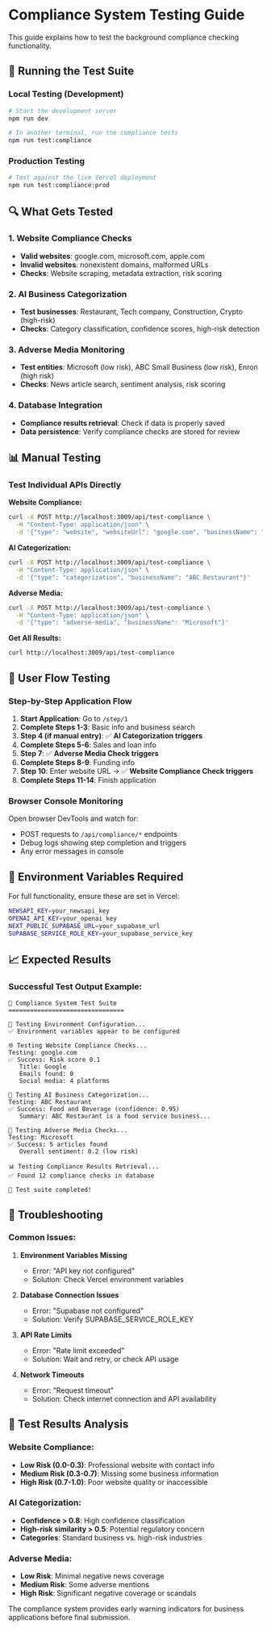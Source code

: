 # Compliance System Testing Guide

This guide explains how to test the background compliance checking functionality.

## 🧪 Running the Test Suite

### Local Testing (Development)
```bash
# Start the development server
npm run dev

# In another terminal, run the compliance tests
npm run test:compliance
```

### Production Testing
```bash
# Test against the live Vercel deployment
npm run test:compliance:prod
```

## 🔍 What Gets Tested

### 1. Website Compliance Checks
- **Valid websites**: google.com, microsoft.com, apple.com
- **Invalid websites**: nonexistent domains, malformed URLs
- **Checks**: Website scraping, metadata extraction, risk scoring

### 2. AI Business Categorization
- **Test businesses**: Restaurant, Tech company, Construction, Crypto (high-risk)
- **Checks**: Category classification, confidence scores, high-risk detection

### 3. Adverse Media Monitoring
- **Test entities**: Microsoft (low risk), ABC Small Business (low risk), Enron (high risk)
- **Checks**: News article search, sentiment analysis, risk scoring

### 4. Database Integration
- **Compliance results retrieval**: Check if data is properly saved
- **Data persistence**: Verify compliance checks are stored for review

## 📊 Manual Testing

### Test Individual APIs Directly

**Website Compliance:**
```bash
curl -X POST http://localhost:3009/api/test-compliance \
  -H "Content-Type: application/json" \
  -d '{"type": "website", "websiteUrl": "google.com", "businessName": "Google Inc"}'
```

**AI Categorization:**
```bash
curl -X POST http://localhost:3009/api/test-compliance \
  -H "Content-Type: application/json" \
  -d '{"type": "categorization", "businessName": "ABC Restaurant"}'
```

**Adverse Media:**
```bash
curl -X POST http://localhost:3009/api/test-compliance \
  -H "Content-Type: application/json" \
  -d '{"type": "adverse-media", "businessName": "Microsoft"}'
```

**Get All Results:**
```bash
curl http://localhost:3009/api/test-compliance
```

## 🎯 User Flow Testing

### Step-by-Step Application Flow

1. **Start Application**: Go to `/step/1`
2. **Complete Steps 1-3**: Basic info and business search
3. **Step 4 (if manual entry)**: ✅ **AI Categorization triggers**
4. **Complete Steps 5-6**: Sales and loan info
5. **Step 7**: ✅ **Adverse Media Check triggers**
6. **Complete Steps 8-9**: Funding info
7. **Step 10**: Enter website URL → ✅ **Website Compliance Check triggers**
8. **Complete Steps 11-14**: Finish application

### Browser Console Monitoring

Open browser DevTools and watch for:
- POST requests to `/api/compliance/*` endpoints
- Debug logs showing step completion and triggers
- Any error messages in console

## 🔧 Environment Variables Required

For full functionality, ensure these are set in Vercel:

```bash
NEWSAPI_KEY=your_newsapi_key
OPENAI_API_KEY=your_openai_key
NEXT_PUBLIC_SUPABASE_URL=your_supabase_url
SUPABASE_SERVICE_ROLE_KEY=your_supabase_service_key
```

## 📈 Expected Results

### Successful Test Output Example:
```
🧪 Compliance System Test Suite
================================

🔧 Testing Environment Configuration...
✅ Environment variables appear to be configured

🌐 Testing Website Compliance Checks...
Testing: google.com
✅ Success: Risk score 0.1
   Title: Google
   Emails found: 0
   Social media: 4 platforms

🤖 Testing AI Business Categorization...
Testing: ABC Restaurant
✅ Success: Food and Beverage (confidence: 0.95)
   Summary: ABC Restaurant is a food service business...

📰 Testing Adverse Media Checks...
Testing: Microsoft
✅ Success: 5 articles found
   Overall sentiment: 0.2 (low risk)

📊 Testing Compliance Results Retrieval...
✅ Found 12 compliance checks in database

🎉 Test suite completed!
```

## 🚨 Troubleshooting

### Common Issues:

1. **Environment Variables Missing**
   - Error: "API key not configured"
   - Solution: Check Vercel environment variables

2. **Database Connection Issues**
   - Error: "Supabase not configured"
   - Solution: Verify SUPABASE_SERVICE_ROLE_KEY

3. **API Rate Limits**
   - Error: "Rate limit exceeded"
   - Solution: Wait and retry, or check API usage

4. **Network Timeouts**
   - Error: "Request timeout"
   - Solution: Check internet connection and API availability

## 📝 Test Results Analysis

### Website Compliance:
- **Low Risk (0.0-0.3)**: Professional website with contact info
- **Medium Risk (0.3-0.7)**: Missing some business information
- **High Risk (0.7-1.0)**: Poor website quality or inaccessible

### AI Categorization:
- **Confidence > 0.8**: High confidence classification
- **High-risk similarity > 0.5**: Potential regulatory concern
- **Categories**: Standard business vs. high-risk industries

### Adverse Media:
- **Low Risk**: Minimal negative news coverage
- **Medium Risk**: Some adverse mentions
- **High Risk**: Significant negative coverage or scandals

The compliance system provides early warning indicators for business applications before final submission.
